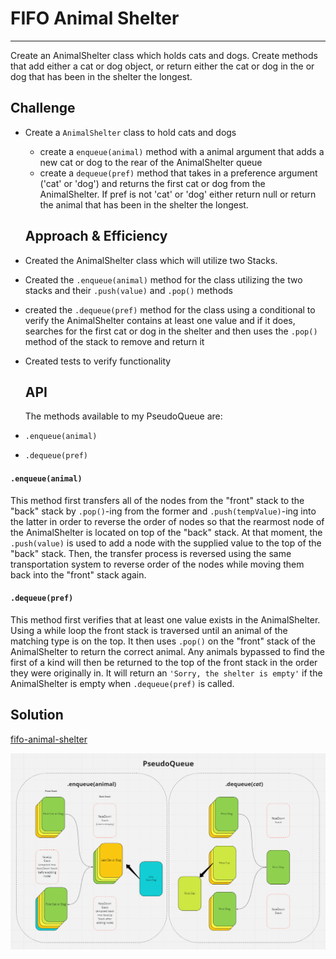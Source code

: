 # FIFO Animal Shelter
---

Create an AnimalShelter class which holds cats and dogs. Create methods that add either a cat or dog object, or return either the cat or dog in the or dog that has been in the shelter the longest.

## Challenge

- Create a `AnimalShelter` class to hold cats and dogs
  - create a `enqueue(animal)` method with a animal argument that adds a new cat or dog to the rear of the AnimalShelter queue
  - create a `dequeue(pref)` method that takes in a preference argument ('cat' or 'dog') and returns the first cat or dog from the AnimalShelter. If pref is not 'cat' or 'dog' either return null or return the animal that has been in the shelter the longest.

  ## Approach & Efficiency

- Created the AnimalShelter class which will utilize two Stacks.
- Created the `.enqueue(animal)` method for the class utilizing the two stacks and their `.push(value)` and `.pop()` methods
- created the `.dequeue(pref)` method for the class using a conditional to verify the AnimalShelter contains at least one value and if it does, searches for the first cat or dog in the shelter and then uses the `.pop()` method of the stack to remove and return it
- Created tests to verify functionality

  ## API

  The methods available to my PseudoQueue are:

- `.enqueue(animal)`
- `.dequeue(pref)`

#### `.enqueue(animal)`

This method first transfers all of the nodes from the "front" stack to the "back" stack by `.pop()`-ing from the former and `.push(tempValue)`-ing into the latter in order to reverse the order of nodes so that the rearmost node of the AnimalShelter is located on top of the "back" stack. At that moment, the `.push(value)` is used to add a node with the supplied value to the top of the "back" stack. Then, the transfer process is reversed using the same transportation system to reverse order of the nodes while moving them back into the "front" stack again.

#### `.dequeue(pref)`

This method first verifies that at least one value exists in the AnimalShelter. Using a while loop the front stack is traversed until an animal of the matching type is on the top. It then uses `.pop()` on the "front" stack of the AnimalShelter to return the correct animal. Any animals bypassed to find the first of a kind will then be returned to the top of the front stack in the order they were originally in. It will return an `'Sorry, the shelter is empty'` if the AnimalShelter is empty when `.dequeue(pref)` is called.

 ## Solution
[fifo-animal-shelter](fifo-animal-shelter.js)

![Whiteboard](../../assets/animal-shelter.png)